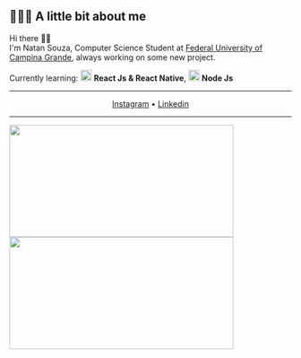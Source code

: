 ## 👨🏻‍💻 A little bit about me

Hi there 👋🏻  
I'm Natan Souza, Computer Science Student at [Federal University of Campina Grande](https://portal.ufcg.edu.br/), always working on some new project.

Currently learning: <img src="https://i.ibb.co/4RHMmLQ/react.png" width="20"/> <b>React Js & React Native</b>, <img src="https://i.ibb.co/vVxmyN2/node.png" width="20"/> <b>Node Js</b>

---

<p align="center">
  <a href="https://www.instagram.com/natansoouza/">Instagram</a> •
  <a href="https://www.linkedin.com/in/natan-souza-a07196155/">Linkedin</a>
</p>

---

<img align="left" src="https://github-readme-stats.vercel.app/api?username=natansouzaa&show_icons=true" width="400px" height="200px" />
<img align="left" src="https://github-readme-stats.vercel.app/api/top-langs/?username=natansouzaa&layout=compact" width="400px" height="200px" />